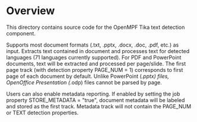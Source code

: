 # Overview

This directory contains source code for the OpenMPF Tika text detection component.

Supports most document formats (.txt, .pptx, .docx, .doc, .pdf, etc.) as input.
Extracts text contained in document and processes text for detected languages
(71 languages currently supported). For PDF and PowerPoint documents, text will
be extracted and processed per page/slide. The first page track (with detection
property PAGE_NUM = 1) corresponds to first page of each document by default.
Unlike PowerPoint (*.pptx) files, OpenOffice Presentation (*.odp) files cannot be parsed by page.

Users can also enable metadata reporting.
If enabled by setting the job property STORE_METADATA = "true", document 
metadata will be labeled and stored as the first track.
Metadata track will not contain the PAGE_NUM or TEXT detection properties.
